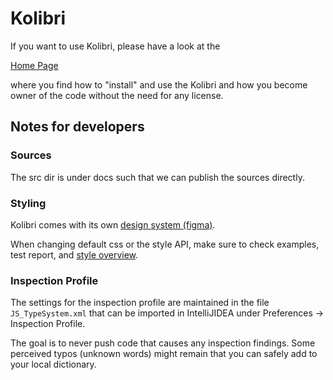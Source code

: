 
# Kolibri

If you want to use Kolibri, please have a look at the  

[Home Page](https://webengineering-fhnw.github.io/Kolibri/index.html)

where you find how to "install" and use the Kolibri and how
you become owner of the code without the need for any license.

## Notes for developers

### Sources
The src dir is under docs such that we can publish the sources directly.

### Styling
Kolibri comes with its own 
[design system (figma)](https://www.figma.com/file/8Yq9C2CFomC1Uv6qlzfGri/Kolibri-(α)?node-id=82%3A1326).

When changing default css or the style API, make sure to check examples, test report, and
[style overview](https://webengineering-fhnw.github.io/Kolibri/src/examples/style/styleOverview.html).

### Inspection Profile
The settings for the inspection profile are maintained in the file `JS_TypeSystem.xml`
that can be imported in IntelliJIDEA under Preferences -> Inspection Profile.

The goal is to never push code that causes any inspection findings.
Some perceived typos (unknown words) might remain that you can safely add to your local dictionary.
